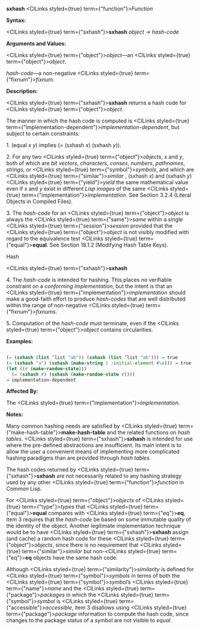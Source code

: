 **sxhash** <ClLinks styled={true} term={"function"}><i>Function</i></ClLinks> 



**Syntax:** 



<ClLinks styled={true} term={"sxhash"}><b>sxhash</b></ClLinks> *object → hash-code* 



**Arguments and Values:** 



<ClLinks styled={true} term={"object"}><i>object</i></ClLinks>—an <ClLinks styled={true} term={"object"}><i>object</i></ClLinks>. 



*hash-code*—a non-negative <ClLinks styled={true} term={"fixnum"}><i>fixnum</i></ClLinks>. 



**Description:** 



<ClLinks styled={true} term={"sxhash"}><b>sxhash</b></ClLinks> returns a hash code for <ClLinks styled={true} term={"object"}><i>object</i></ClLinks>. 



The manner in which the hash code is computed is <ClLinks styled={true} term={"implementation-dependent"}><i>implementation-dependent</i></ClLinks>, but subject to certain constraints: 



1\. (equal *x y*) implies (= (sxhash *x*) (sxhash *y*)). 



2\. For any two <ClLinks styled={true} term={"object"}><i>objects</i></ClLinks>, *x* and *y*, both of which are *bit vectors*, *characters*, *conses*, *numbers*, *pathnames*, *strings*, or <ClLinks styled={true} term={"symbol"}><i>symbols</i></ClLinks>, and which are <ClLinks styled={true} term={"similar"}><i>similar</i></ClLinks> , (sxhash *x*) and (sxhash *y*) <ClLinks styled={true} term={"yield"}><i>yield</i></ClLinks> the same mathematical value even if *x* and *y* exist in different *Lisp images* of the same <ClLinks styled={true} term={"implementation"}><i>implementation</i></ClLinks>. See Section 3.2.4 (Literal Objects in Compiled Files). 



3\. The *hash-code* for an <ClLinks styled={true} term={"object"}><i>object</i></ClLinks> is always the <ClLinks styled={true} term={"same"}><i>same</i></ClLinks> within a single <ClLinks styled={true} term={"session"}><i>session</i></ClLinks> provided that the <ClLinks styled={true} term={"object"}><i>object</i></ClLinks> is not visibly modified with regard to the equivalence test <ClLinks styled={true} term={"equal"}><b>equal</b></ClLinks>. See Section 18.1.2 (Modifying Hash Table Keys). 



Hash 



 



 



<ClLinks styled={true} term={"sxhash"}><b>sxhash</b></ClLinks> 



4\. The *hash-code* is intended for hashing. This places no verifiable constraint on a *conforming implementation*, but the intent is that an <ClLinks styled={true} term={"implementation"}><i>implementation</i></ClLinks> should make a good-faith effort to produce *hash-codes* that are well distributed within the range of non-negative <ClLinks styled={true} term={"fixnum"}><i>fixnums</i></ClLinks>. 



5\. Computation of the *hash-code* must terminate, even if the <ClLinks styled={true} term={"object"}><i>object</i></ClLinks> contains circularities. 

**Examples:**
```lisp

(= (sxhash (list ’list "ab")) (sxhash (list ’list "ab"))) → true 
(= (sxhash "a") (sxhash (make-string 1 :initial-element #\a))) → true 
(let ((r (make-random-state))) 
  (= (sxhash r) (sxhash (make-random-state r)))) 
→ implementation-dependent 

```
**Affected By:** 



The <ClLinks styled={true} term={"implementation"}><i>implementation</i></ClLinks>. 



**Notes:** 



Many common hashing needs are satisfied by <ClLinks styled={true} term={"make-hash-table"}><b>make-hash-table</b></ClLinks> and the related functions on *hash tables*. <ClLinks styled={true} term={"sxhash"}><b>sxhash</b></ClLinks> is intended for use where the pre-defined abstractions are insufficient. Its main intent is to allow the user a convenient means of implementing more complicated hashing paradigms than are provided through *hash tables*. 



The hash codes returned by <ClLinks styled={true} term={"sxhash"}><b>sxhash</b></ClLinks> are not necessarily related to any hashing strategy used by any other <ClLinks styled={true} term={"function"}><i>function</i></ClLinks> in Common Lisp. 



For <ClLinks styled={true} term={"object"}><i>objects</i></ClLinks> of <ClLinks styled={true} term={"type"}><i>types</i></ClLinks> that <ClLinks styled={true} term={"equal"}><b>equal</b></ClLinks> compares with <ClLinks styled={true} term={"eq"}><b>eq</b></ClLinks>, item 3 requires that the *hash-code* be based on some immutable quality of the identity of the object. Another legitimate implementation technique would be to have <ClLinks styled={true} term={"sxhash"}><b>sxhash</b></ClLinks> assign (and cache) a random hash code for these <ClLinks styled={true} term={"object"}><i>objects</i></ClLinks>, since there is no requirement that <ClLinks styled={true} term={"similar"}><i>similar</i></ClLinks> but non-<ClLinks styled={true} term={"eq"}><b>eq</b></ClLinks> objects have the same hash code. 



Although <ClLinks styled={true} term={"similarity"}><i>similarity</i></ClLinks> is defined for <ClLinks styled={true} term={"symbol"}><i>symbols</i></ClLinks> in terms of both the <ClLinks styled={true} term={"symbol"}><i>symbol</i></ClLinks>’s <ClLinks styled={true} term={"name"}><i>name</i></ClLinks> and the <ClLinks styled={true} term={"package"}><i>packages</i></ClLinks> in which the <ClLinks styled={true} term={"symbol"}><i>symbol</i></ClLinks> is <ClLinks styled={true} term={"accessible"}><i>accessible</i></ClLinks>, item 3 disallows using <ClLinks styled={true} term={"package"}><i>package</i></ClLinks> information to compute the hash code, since changes to the package status of a symbol are not visible to *equal*. 





